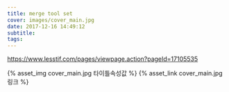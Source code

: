 ```yaml
---
title: merge tool set
cover: images/cover_main.jpg
date: 2017-12-16 14:49:12
subtitle:
tags:
---
```

https://www.lesstif.com/pages/viewpage.action?pageId=17105535

{% asset_img cover_main.jpg 타이틀속성값 %}
{% asset_link cover_main.jpg 링크 %}
